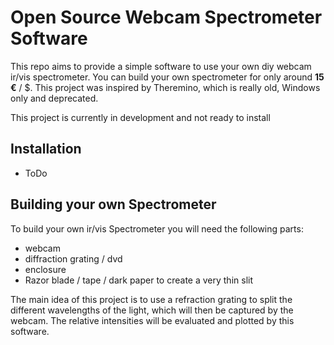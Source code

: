 # Open Source Webcam Spectrometer Software

This repo aims to provide a simple software to use your own diy webcam ir/vis spectrometer. You can build your own spectrometer for only around **15 €** / $. This project was inspired by Theremino, which is really old, Windows only and deprecated.

This project is currently in development and not ready to install

## Installation

- ToDo

## Building your own Spectrometer

To build your own ir/vis Spectrometer you will need the following parts:

- webcam
- diffraction grating / dvd
- enclosure
- Razor blade / tape / dark paper to create a very thin slit

The main idea of this project is to use a refraction grating to split the different wavelengths of the light, which will then be captured by the webcam. The relative intensities will be evaluated and plotted by this software.